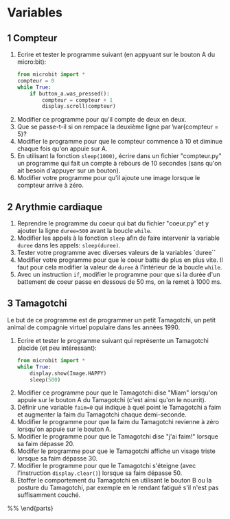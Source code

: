 # Variables

## 1 Compteur
1. Ecrire et tester le programme suivant (en appyuant sur le bouton A du micro:bit):
    ````python
    from microbit import *
    compteur = 0
    while True:
        if button_a.was_pressed():
            compteur = compteur + 1
            display.scroll(compteur)
    ````
1. Modifier ce programme pour qu'il compte de deux en deux.
1. Que se passe-t-il si on rempace la deuxième ligne par \var{compteur = 5}?
1. Modifier le programme pour que le compteur commence à 10 et diminue chaque fois qu'on appuie sur A.
1. En utilisant la fonction `sleep(1000)`, écrire dans un fichier "compteur.py" un programme qui fait un compte à rebours de 10 secondes (sans qu'on ait besoin d'appuyer sur un bouton).
1. Modifier votre programme pour qu'il ajoute une image lorsque le compteur arrive à zéro.

## 2 Arythmie cardiaque
1. Reprendre le programme du coeur qui bat du fichier "coeur.py" et y ajouter la ligne `duree=500` avant la boucle `while`.
1. Modifier les appels à la fonction `sleep` afin de faire intervenir la variable `duree` dans les appels: `sleep(duree)`. 
1. Tester votre programme avec diverses valeurs de la variables `duree``
1. Modifier votre programme pour que le coeur batte de plus en plus vite. Il faut pour cela modifier la valeur de `duree` à l'intérieur de la boucle `while`. 
1. Avec un instruction `if`, modifier le programme pour que si la durée d'un battement de coeur passe en dessous de 50 ms, on la remet à 1000 ms. 


## 3 Tamagotchi
Le but de ce programme est de programmer un petit Tamagotchi, un petit animal de compagnie virtuel populaire dans les années 1990.

1. Ecrire et tester le programme suivant qui représente un Tamagotchi placide (et peu intéressant): 
    ````python
    from microbit import *
    while True:
        display.show(Image.HAPPY)
        sleep(500)
    `````
1. Modifier ce programme pour que le Tamagotchi dise "Miam" lorsqu'on appuie sur le bouton A du Tamagotchi (c'est ainsi qu'on le nourrit). 
1. Définir une variable `faim=0` qui indique à quel point le Tamagotchi a faim et augmenter la faim du Tamagotchi chaque demi-seconde. 
1. Modifier le programme pour que la faim du Tamagotchi revienne à zéro lorsqu'on appuie sur le bouton A. 
1. Modifier le programme pour que le Tamagotchi dise "j'ai faim!" lorsque sa faim dépasse 20. 
1. Modifer le programme pour que le Tamagotchi affiche un visage triste lorsque sa faim dépasse 30. 
1. Modifier le programme pour que le Tamagotchi s'éteigne (avec l'instruction `display.clear()`) lorsque sa faim dépasse 50. 
1. Etoffer le comportement du Tamagotchi en utilisant le bouton B ou la posture du Tamagotchi, par exemple en le rendant fatigué s'il n'est pas suffisamment couché.  

%%   \end{parts}